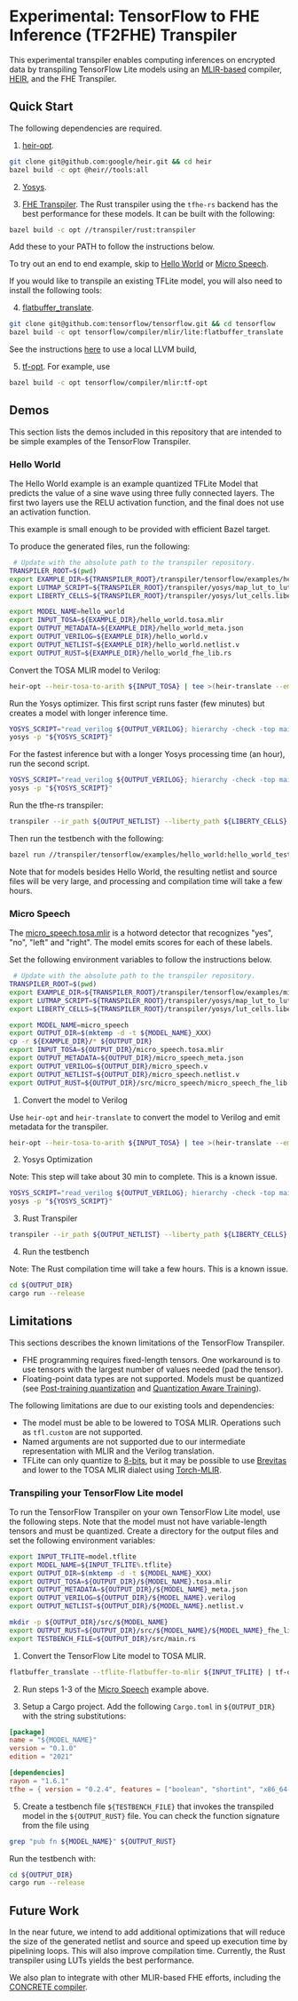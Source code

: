 # Experimental: TensorFlow to FHE Inference (TF2FHE) Transpiler

This experimental transpiler enables computing inferences on encrypted data by transpiling TensorFlow Lite models using an [MLIR-based](https://mlir.llvm.org/) compiler, [HEIR](https://github.com/google/heir), and the FHE Transpiler.

## Quick Start

The following dependencies are required.

1. [heir-opt](https://google.github.io/heir/docs/getting_started/).

```bash
git clone git@github.com:google/heir.git && cd heir
bazel build -c opt @heir//tools:all
```

2. [Yosys](https://github.com/YosysHQ/yosys#installation).

3. [FHE Transpiler](https://github.com/google/fully-homomorphic-encryption/tree/main/transpiler).
   The Rust transpiler using the `tfhe-rs` backend has the best performance for these models. It can be built with the following:

```bash
bazel build -c opt //transpiler/rust:transpiler
```

Add these to your PATH to follow the instructions below.

To try out an end to end example, skip to [Hello
World](#hello-world) or [Micro Speech](#micro-speech).

If you would like to transpile an existing TFLite model, you will also need to
install the following tools:

4. [flatbuffer_translate](https://github.com/tensorflow/tensorflow/tree/master/tensorflow/compiler/mlir/lite#the-new-mlir-based-tensorflow-to-tensorflow-lite-converter).

```bash
git clone git@github.com:tensorflow/tensorflow.git && cd tensorflow
bazel build -c opt tensorflow/compiler/mlir/lite:flatbuffer_translate
```

See the instructions [here](https://github.com/tensorflow/tensorflow/tree/master/tensorflow/compiler/mlir#using-local-llvm-repo) to use a local LLVM build,

5. [tf-opt](https://github.com/tensorflow/tensorflow/tree/master/tensorflow/compiler/mlir). For example, use

```bash
bazel build -c opt tensorflow/compiler/mlir:tf-opt
```

## Demos

This section lists the demos included in this repository that are intended to be
simple examples of the TensorFlow Transpiler.

### Hello World

The Hello World example is an example quantized TFLite Model that predicts the
value of a sine wave using three fully connected layers. The first two layers
use the RELU activation function, and the final does not use an activation
function.

This example is small enough to be provided with efficient Bazel target.

To produce the generated files, run the following:

```bash
 # Update with the absolute path to the transpiler repository.
TRANSPILER_ROOT=$(pwd)
export EXAMPLE_DIR=${TRANSPILER_ROOT}/transpiler/tensorflow/examples/hello_world
export LUTMAP_SCRIPT=${TRANSPILER_ROOT}/transpiler/yosys/map_lut_to_lutmux3.v
export LIBERTY_CELLS=${TRANSPILER_ROOT}/transpiler/yosys/lut_cells.liberty

export MODEL_NAME=hello_world
export INPUT_TOSA=${EXAMPLE_DIR}/hello_world.tosa.mlir
export OUTPUT_METADATA=${EXAMPLE_DIR}/hello_world_meta.json
export OUTPUT_VERILOG=${EXAMPLE_DIR}/hello_world.v
export OUTPUT_NETLIST=${EXAMPLE_DIR}/hello_world.netlist.v
export OUTPUT_RUST=${EXAMPLE_DIR}/hello_world_fhe_lib.rs
```

Convert the TOSA MLIR model to Verilog:

```bash
heir-opt --heir-tosa-to-arith ${INPUT_TOSA} | tee >(heir-translate --emit-metadata -o ${OUTPUT_METADATA}) |  heir-translate --emit-verilog -o ${OUTPUT_VERILOG}
```

Run the Yosys optimizer. This first script runs faster (few minutes) but creates
a model with longer inference time.

```bash
YOSYS_SCRIPT="read_verilog ${OUTPUT_VERILOG}; hierarchy -check -top main; techmap; opt; splitnets -ports for_*; abc -lut 3; opt_clean -purge; techmap -map ${LUTMAP_SCRIPT}; opt_clean -purge; flatten; hierarchy -generate lut3 o:Y i:P* i:A i:B i:C; opt_expr; opt; opt_clean -purge; rename -hide */w:*; rename -enumerate */w:*; rename -top ${MODEL_NAME}; clean; write_verilog -noattr ${OUTPUT_NETLIST}"
yosys -p "${YOSYS_SCRIPT}"
```

For the fastest inference but with a longer Yosys processing time (an hour), run
the second script.

```bash
YOSYS_SCRIPT="read_verilog ${OUTPUT_VERILOG}; hierarchy -check -top main; techmap; opt; splitnets -ports for_*; flatten; opt_expr; opt; opt_clean -purge; abc -lut 3; opt_clean -purge; techmap -map ${LUTMAP_SCRIPT}; opt_clean -purge; rename -hide */w:*; rename -enumerate */w:*; rename -top ${MODEL_NAME}; clean; write_verilog -noattr ${OUTPUT_NETLIST}"
yosys -p "${YOSYS_SCRIPT}"
```

Run the tfhe-rs transpiler:

```bash
transpiler --ir_path ${OUTPUT_NETLIST} --liberty_path ${LIBERTY_CELLS} --metadata_path ${OUTPUT_METADATA} --parallelism=0 --rs_out ${OUTPUT_RUST}
```

Then run the testbench with the following:

```bash
bazel run //transpiler/tensorflow/examples/hello_world:hello_world_testbench
```

Note that for models besides Hello World, the resulting netlist and source files
will be very large, and processing and compilation time will take a few hours.

### Micro Speech

The [micro_speech.tosa.mlir](./examples/micro_speech/micro_speech.tosa.mlir) is
a hotword detector that recognizes "yes", "no", "left" and "right". The model
emits scores for each of these labels.

Set the following environment variables to follow the instructions below.

```bash
 # Update with the absolute path to the transpiler repository.
TRANSPILER_ROOT=$(pwd)
export EXAMPLE_DIR=${TRANSPILER_ROOT}/transpiler/tensorflow/examples/micro_speech
export LUTMAP_SCRIPT=${TRANSPILER_ROOT}/transpiler/yosys/map_lut_to_lutmux3.v
export LIBERTY_CELLS=${TRANSPILER_ROOT}/transpiler/yosys/lut_cells.liberty

export MODEL_NAME=micro_speech
export OUTPUT_DIR=$(mktemp -d -t ${MODEL_NAME}_XXX)
cp -r ${EXAMPLE_DIR}/* ${OUTPUT_DIR}
export INPUT_TOSA=${OUTPUT_DIR}/micro_speech.tosa.mlir
export OUTPUT_METADATA=${OUTPUT_DIR}/micro_speech_meta.json
export OUTPUT_VERILOG=${OUTPUT_DIR}/micro_speech.v
export OUTPUT_NETLIST=${OUTPUT_DIR}/micro_speech.netlist.v
export OUTPUT_RUST=${OUTPUT_DIR}/src/micro_speech/micro_speech_fhe_lib.rs
```

1. Convert the model to Verilog

Use `heir-opt` and `heir-translate` to convert the model to Verilog and emit
metadata for the transpiler.

```bash
heir-opt --heir-tosa-to-arith ${INPUT_TOSA} | tee >(heir-translate --emit-metadata -o ${OUTPUT_METADATA}) |  heir-translate --emit-verilog -o ${OUTPUT_VERILOG}
```

2. Yosys Optimization

Note: This step will take about 30 min to complete. This is a known issue.

```bash
YOSYS_SCRIPT="read_verilog ${OUTPUT_VERILOG}; hierarchy -check -top main; techmap; opt; splitnets -ports for_*; abc -lut 3 -fast; opt_clean -purge; techmap -map ${LUTMAP_SCRIPT}; opt_clean -purge; flatten; hierarchy -generate lut3 o:Y i:P* i:A i:B i:C; opt_expr; opt; opt_clean -purge; rename -hide */w:*; rename -enumerate */w:*; rename -top ${MODEL_NAME}; clean; write_verilog -noattr ${OUTPUT_NETLIST}"
yosys -p "${YOSYS_SCRIPT}"
```

3. Rust Transpiler

```bash
transpiler --ir_path ${OUTPUT_NETLIST} --liberty_path ${LIBERTY_CELLS} --metadata_path ${OUTPUT_METADATA} --parallelism=0 --rs_out ${OUTPUT_RUST}
```

4. Run the testbench

Note: The Rust compilation time will take a few hours. This is a known issue.

```bash
cd ${OUTPUT_DIR}
cargo run --release
```

## Limitations

This sections describes the known limitations of the TensorFlow Transpiler.

* FHE programming requires fixed-length tensors. One workaround is to use
  tensors with the largest number of values needed (pad the tensor).
* Floating-point data types are not supported. Models must be quantized (see
  [Post-training
  quantization](https://www.tensorflow.org/lite/performance/post_training_quantization)
  and [Quantization Aware
  Training](https://www.tensorflow.org/model_optimization/guide/quantization/training)).

The following limitations are due to our existing tools and dependencies:

* The model must be able to be lowered to TOSA MLIR. Operations such as
  `tfl.custom` are not supported.
* Named arguments are not supported due to our intermediate representation with
  MLIR and the Verilog translation.
* TFLite can only quantize to
  [8-bits](https://www.tensorflow.org/lite/performance/quantization_spec), but
  it may be possible to use [Brevitas](https://github.com/Xilinx/brevitas) and
  lower to the TOSA MLIR dialect using
  [Torch-MLIR](https://github.com/llvm/torch-mlir).


### Transpiling your TensorFlow Lite model

To run the TensorFlow Transpiler on your own TensorFlow Lite model, use the
following steps. Note that the model must not have variable-length tensors and
must be quantized. Create a directory for the output files and set the following
environment variables:

```bash
export INPUT_TFLITE=model.tflite
export MODEL_NAME=${INPUT_TFLITE%.tflite}
export OUTPUT_DIR=$(mktemp -d -t ${MODEL_NAME}_XXX)
export OUTPUT_TOSA=${OUTPUT_DIR}/${MODEL_NAME}.tosa.mlir
export OUTPUT_METADATA=${OUTPUT_DIR}/${MODEL_NAME}_meta.json
export OUTPUT_VERILOG=${OUTPUT_DIR}/${MODEL_NAME}.verilog
export OUTPUT_NETLIST=${OUTPUT_DIR}/${MODEL_NAME}.netlist.v

mkdir -p ${OUTPUT_DIR}/src/${MODEL_NAME}
export OUTPUT_RUST=${OUTPUT_DIR}/src/${MODEL_NAME}/${MODEL_NAME}_fhe_lib.rs
export TESTBENCH_FILE=${OUTPUT_DIR}/src/main.rs
```

1. Convert the TensorFlow Lite model to TOSA MLIR.

```bash
flatbuffer_translate --tflite-flatbuffer-to-mlir ${INPUT_TFLITE} | tf-opt --tf-tfl-to-tosa-pipeline --tosa-strip-quant-types -o ${OUTPUT_TOSA}
```

2. Run steps 1-3 of the [Micro Speech](#micro-speech) example above.

4. Setup a Cargo project. Add the following `Cargo.toml` in `${OUTPUT_DIR}` with
   the string substitutions:

```toml
[package]
name = "${MODEL_NAME}"
version = "0.1.0"
edition = "2021"

[dependencies]
rayon = "1.6.1"
tfhe = { version = "0.2.4", features = ["boolean", "shortint", "x86_64-unix"] }
```

5. Create a testbench file `${TESTBENCH_FILE}` that invokes the transpiled model
   in the `${OUTPUT_RUST}` file. You can check the function signature from the
   file using

```bash
grep "pub fn ${MODEL_NAME}" ${OUTPUT_RUST}
```

Run the testbench with:

```bash
cd ${OUTPUT_DIR}
cargo run --release
```

## Future Work

In the near future, we intend to add additional optimizations that will reduce
the size of the generated netlist and source and speed up execution time by
pipelining loops. This will also improve compilation time. Currently, the Rust
transpiler using LUTs yields the best performance.

We also plan to integrate with other MLIR-based FHE efforts, including the
[CONCRETE compiler](https://github.com/zama-ai/concrete).


